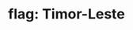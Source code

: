 ---
layout: flags
title: "flag: Timor-Leste"
emoji: flag_timor_leste
permalink: 🇹🇱.html
image: assets/img/3moji/flag_timor_leste.png
---